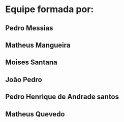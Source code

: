 # Equipe formada por:

## Pedro Messias
## Matheus Mangueira
## Moises Santana 
## João Pedro 
## Pedro Henrique de Andrade santos
## Matheus Quevedo
 

